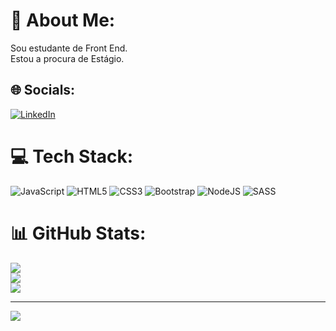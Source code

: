 # 💫 About Me:
Sou estudante de Front End. <br>Estou a procura de Estágio.


## 🌐 Socials:
[![LinkedIn](https://img.shields.io/badge/LinkedIn-%230077B5.svg?logo=linkedin&logoColor=white)](https://linkedin.com/in/https://www.linkedin.com/in/mdanieldantas/) 

# 💻 Tech Stack:
![JavaScript](https://img.shields.io/badge/javascript-%23323330.svg?style=flat&logo=javascript&logoColor=%23F7DF1E) ![HTML5](https://img.shields.io/badge/html5-%23E34F26.svg?style=flat&logo=html5&logoColor=white) ![CSS3](https://img.shields.io/badge/css3-%231572B6.svg?style=flat&logo=css3&logoColor=white) ![Bootstrap](https://img.shields.io/badge/bootstrap-%23563D7C.svg?style=flat&logo=bootstrap&logoColor=white) ![NodeJS](https://img.shields.io/badge/node.js-6DA55F?style=flat&logo=node.js&logoColor=white) ![SASS](https://img.shields.io/badge/SASS-hotpink.svg?style=flat&logo=SASS&logoColor=white)
# 📊 GitHub Stats:
![](https://github-readme-stats.vercel.app/api?username=mdanieldantas&theme=dark&hide_border=false&include_all_commits=true&count_private=false)<br/>
![](https://github-readme-streak-stats.herokuapp.com/?user=mdanieldantas&theme=dark&hide_border=false)<br/>
![](https://github-readme-stats.vercel.app/api/top-langs/?username=mdanieldantas&theme=dark&hide_border=false&include_all_commits=true&count_private=false&layout=compact)

---
[![](https://visitcount.itsvg.in/api?id=mdanieldantas&icon=0&color=0)](https://visitcount.itsvg.in)

<!-- Proudly created with GPRM ( https://gprm.itsvg.in ) -->
